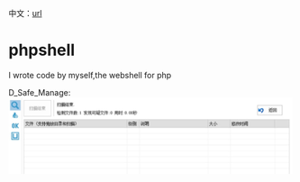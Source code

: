 中文：[url](https://github.com/jhhua/phpshell/blob/main/README_ZH.md)


# phpshell
I wrote code by myself,the webshell for php





D_Safe_Manage:
![images](https://github.com/jhhua/phpshell/blob/main/pictures/11111111.jpg)


